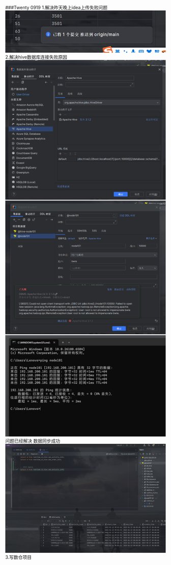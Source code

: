 ###Twenty 0919 
1.解决昨天晚上idea上传失败问题 
![img_2.png](img_2.png)\
2.解决hive数据库连接失败原因
![img_3.png](img_3.png)
![img_4.png](img_4.png)
![img_5.png](img_5.png)
问题已经解决 数据同步成功
![img_6.png](img_6.png)
3.写数仓项目
